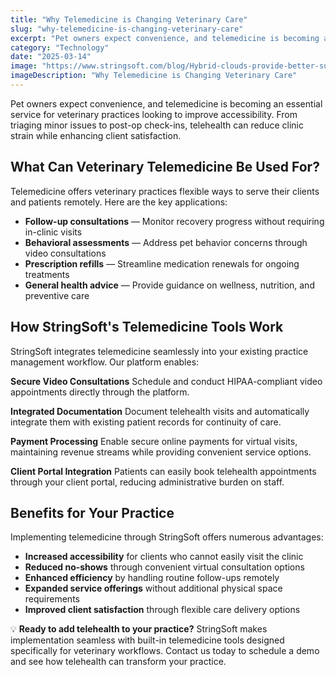 ```yaml
---
title: "Why Telemedicine is Changing Veterinary Care"
slug: "why-telemedicine-is-changing-veterinary-care"
excerpt: "Pet owners expect convenience, and telemedicine is becoming an essential service for veterinary practices looking to improve accessibility. From triaging minor issues to post-op check-ins, telehealth can reduce clinic strain while enhancing client satisfaction."
category: "Technology"
date: "2025-03-14"
image: "https://www.stringsoft.com/blog/Hybrid-clouds-provide-better-support-for-remote-workers-1.jpg"
imageDescription: "Why Telemedicine is Changing Veterinary Care"
---
```


Pet owners expect convenience, and telemedicine is becoming an essential service for veterinary practices looking to improve accessibility. From triaging minor issues to post-op check-ins, telehealth can reduce clinic strain while enhancing client satisfaction.

## What Can Veterinary Telemedicine Be Used For?

Telemedicine offers veterinary practices flexible ways to serve their clients and patients remotely. Here are the key applications:

- **Follow-up consultations** — Monitor recovery progress without requiring in-clinic visits
- **Behavioral assessments** — Address pet behavior concerns through video consultations
- **Prescription refills** — Streamline medication renewals for ongoing treatments
- **General health advice** — Provide guidance on wellness, nutrition, and preventive care

## How StringSoft's Telemedicine Tools Work

StringSoft integrates telemedicine seamlessly into your existing practice management workflow. Our platform enables:

**Secure Video Consultations**
Schedule and conduct HIPAA-compliant video appointments directly through the platform.

**Integrated Documentation**
Document telehealth visits and automatically integrate them with existing patient records for continuity of care.

**Payment Processing**
Enable secure online payments for virtual visits, maintaining revenue streams while providing convenient service options.

**Client Portal Integration**
Patients can easily book telehealth appointments through your client portal, reducing administrative burden on staff.

## Benefits for Your Practice

Implementing telemedicine through StringSoft offers numerous advantages:

- **Increased accessibility** for clients who cannot easily visit the clinic
- **Reduced no-shows** through convenient virtual consultation options
- **Enhanced efficiency** by handling routine follow-ups remotely
- **Expanded service offerings** without additional physical space requirements
- **Improved client satisfaction** through flexible care delivery options

💡 **Ready to add telehealth to your practice?** StringSoft makes implementation seamless with built-in telemedicine tools designed specifically for veterinary workflows. Contact us today to schedule a demo and see how telehealth can transform your practice.